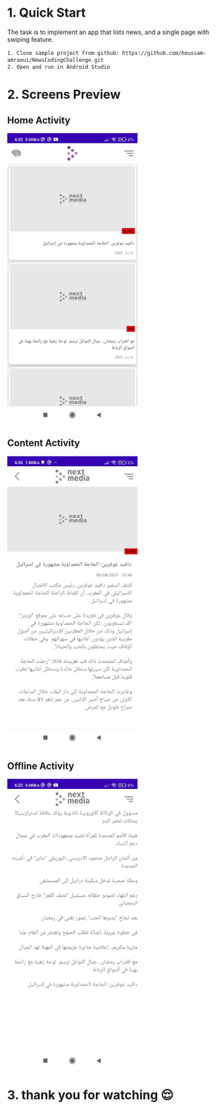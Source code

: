 # 1. Quick Start
The task is to implement an app that lists news, and a single page with swiping feature.

```
1. Clone sample project from github: https://github.com/houssam-amraoui/NewsCodingChallenge.git
2. Open and run in Android Studio
```
# 2. Screens Preview
## Home Activity

<img src="screenshots/Home.jpg" width="300px">


## Content Activity

<img src="screenshots/Content.jpg" width="300px">

## Offline Activity

<img src="screenshots/Offline.jpg" width="300px">

# 3. thank you for watching 😌